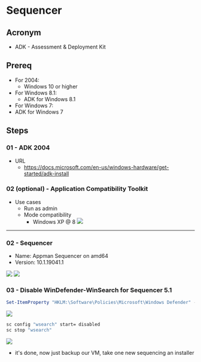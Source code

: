 # Sequencer

## Acronym
* ADK - Assessment & Deployment Kit

## Prereq
* For 2004:
  * Windows 10 or higher
* For Windows 8.1:
  * ADK for Windows 8.1
* For Windows 7:
 * ADK for Windows 7

## Steps
### 01 - ADK 2004
* URL
  * https://docs.microsoft.com/en-us/windows-hardware/get-started/adk-install

### 02 (optional) - Application Compatibility Toolkit
* Use cases
  * Run as admin
  * Mode compatibility
    * Windows XP @ 8
[<img src="https://i.ibb.co/xSH0Hh8/image.png">](https://i.ibb.co/xSH0Hh8/image.png)

---

### 02 - Sequencer
* Name: Appman Sequencer on amd64
* Version: 10.1.19041.1

[<img src="https://i.ibb.co/mS1pHBq/image.png">](https://i.ibb.co/mS1pHBq/image.png)
[<img src="https://i.ibb.co/72vgWkZ/image.png">](https://i.ibb.co/72vgWkZ/image.png)

### 03 - Disable WinDefender-WinSearch for Sequencer 5.1
````powershell
Set-ItemProperty "HKLM:\Software\Policies\Microsoft\Windows Defender" -Name DisableAntiSpyware -Value 1 -Force
````
[<img src="https://i.ibb.co/Y8y7NZX/image.png">](https://i.ibb.co/Y8y7NZX/image.png)
````cmd
sc config "wsearch" start= disabled
sc stop "wsearch"
````
[<img src="https://i.imgur.com/mIO6peD.png">](https://i.imgur.com/mIO6peD.png)

* it's done, now just backup our VM, take one new sequencing an installer
